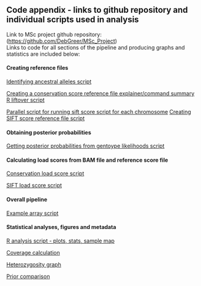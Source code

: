 ## Code appendix - links to github repository and individual scripts used in analysis
Link to MSc project github repository: (https://github.com/DebGreer/MSc_Project)  
Links to code for all sections of the pipeline and producing graphs and statistics are included below: 

#### Creating reference files
[Identifying ancestral alleles script](https://github.com/DebGreer/MSc_Project/blob/master/anc_seq_v1.py)

[Creating a conservation score reference file explainer/command summary](https://github.com/DebGreer/MSc_Project/blob/master/Creating%20a%20conservation%20score%20reference%20file.md)  
[R liftover script](https://github.com/DebGreer/MSc_Project/blob/master/liftOver_apocrita.R)

[Parallel script for running sift score script for each chromosome](https://github.com/DebGreer/MSc_Project/blob/master/parallel_sift_all.sh)
[Creating SIFT score reference file script](https://github.com/DebGreer/MSc_Project/blob/master/sift_ref_file_v3.sh)

#### Obtaining posterior probabilities
[Getting posterior probabilities from gentoype likelihoods script](https://github.com/DebGreer/MSc_Project/blob/master/all_genotype_likelihoods_v3.py)

#### Calculating load scores from BAM file and reference score file
[Conservation load score script](https://github.com/DebGreer/MSc_Project/blob/master/mut_load_calculator_v3.py)

[SIFT load score script](https://github.com/DebGreer/MSc_Project/blob/master/sift_calculator_v2.py)

#### Overall pipeline
[Example array script](https://github.com/DebGreer/MSc_Project/blob/master/array_pipeline_combined_modern_set4_1.sh)

#### Statistical analyses, figures and metadata

[R analysis script - plots, stats, sample map](https://github.com/DebGreer/MSc_Project/blob/master/Analysis_MSc_v6.R) 

[Coverage calculation](https://github.com/DebGreer/MSc_Project/blob/master/coverage_calculator.sh)

[Heterozygosity graph](https://github.com/DebGreer/MSc_Project/blob/master/Heterozygosity_graph_v3.R)

[Prior comparison](https://github.com/DebGreer/MSc_Project/blob/master/Prior_comparison_v2.R)
